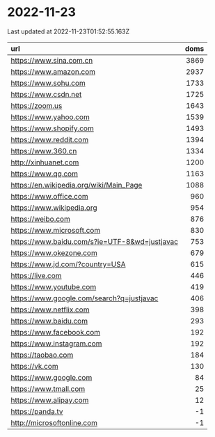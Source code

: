 # 2022-11-23

<!-- BEGIN -->
Last updated at 2022-11-23T01:52:55.163Z

url | doms
:- | -:
https://www.sina.com.cn | 3869
https://www.amazon.com | 2937
https://www.sohu.com | 1733
https://www.csdn.net | 1725
https://zoom.us | 1643
https://www.yahoo.com | 1539
https://www.shopify.com | 1493
https://www.reddit.com | 1394
https://www.360.cn | 1334
http://xinhuanet.com | 1200
https://www.qq.com | 1163
https://en.wikipedia.org/wiki/Main_Page | 1088
https://www.office.com | 960
https://www.wikipedia.org | 954
https://weibo.com | 876
https://www.microsoft.com | 830
https://www.baidu.com/s?ie=UTF-8&wd=justjavac | 753
https://www.okezone.com | 679
https://www.jd.com/?country=USA | 615
https://live.com | 446
https://www.youtube.com | 419
https://www.google.com/search?q=justjavac | 406
https://www.netflix.com | 398
https://www.baidu.com | 293
https://www.facebook.com | 192
https://www.instagram.com | 192
https://taobao.com | 184
https://vk.com | 130
https://www.google.com | 84
https://www.tmall.com | 25
https://www.alipay.com | 12
https://panda.tv | -1
http://microsoftonline.com | -1
<!-- END -->
